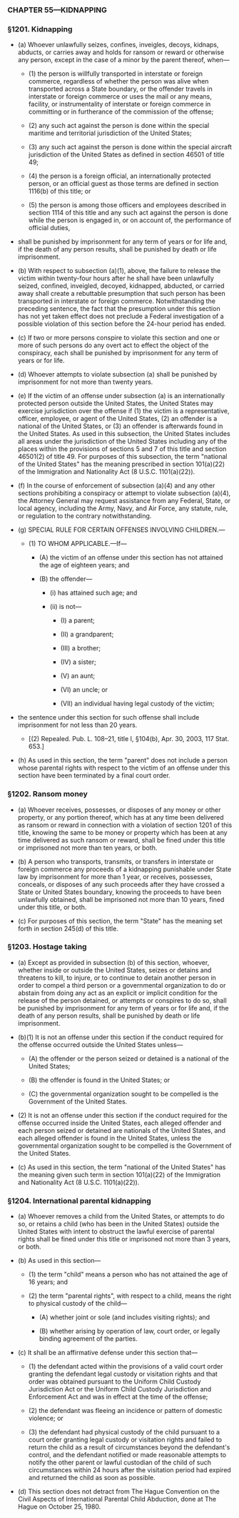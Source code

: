 ### **CHAPTER 55—KIDNAPPING**

### §1201. Kidnapping
* (a) Whoever unlawfully seizes, confines, inveigles, decoys, kidnaps, abducts, or carries away and holds for ransom or reward or otherwise any person, except in the case of a minor by the parent thereof, when—

  * (1) the person is willfully transported in interstate or foreign commerce, regardless of whether the person was alive when transported across a State boundary, or the offender travels in interstate or foreign commerce or uses the mail or any means, facility, or instrumentality of interstate or foreign commerce in committing or in furtherance of the commission of the offense;

  * (2) any such act against the person is done within the special maritime and territorial jurisdiction of the United States;

  * (3) any such act against the person is done within the special aircraft jurisdiction of the United States as defined in section 46501 of title 49;

  * (4) the person is a foreign official, an internationally protected person, or an official guest as those terms are defined in section 1116(b) of this title; or

  * (5) the person is among those officers and employees described in section 1114 of this title and any such act against the person is done while the person is engaged in, or on account of, the performance of official duties,


* shall be punished by imprisonment for any term of years or for life and, if the death of any person results, shall be punished by death or life imprisonment.

* (b) With respect to subsection (a)(1), above, the failure to release the victim within twenty-four hours after he shall have been unlawfully seized, confined, inveigled, decoyed, kidnapped, abducted, or carried away shall create a rebuttable presumption that such person has been transported in interstate or foreign commerce. Notwithstanding the preceding sentence, the fact that the presumption under this section has not yet taken effect does not preclude a Federal investigation of a possible violation of this section before the 24-hour period has ended.

* (c) If two or more persons conspire to violate this section and one or more of such persons do any overt act to effect the object of the conspiracy, each shall be punished by imprisonment for any term of years or for life.

* (d) Whoever attempts to violate subsection (a) shall be punished by imprisonment for not more than twenty years.

* (e) If the victim of an offense under subsection (a) is an internationally protected person outside the United States, the United States may exercise jurisdiction over the offense if (1) the victim is a representative, officer, employee, or agent of the United States, (2) an offender is a national of the United States, or (3) an offender is afterwards found in the United States. As used in this subsection, the United States includes all areas under the jurisdiction of the United States including any of the places within the provisions of sections 5 and 7 of this title and section 46501(2) of title 49. For purposes of this subsection, the term "national of the United States" has the meaning prescribed in section 101(a)(22) of the Immigration and Nationality Act (8 U.S.C. 1101(a)(22)).

* (f) In the course of enforcement of subsection (a)(4) and any other sections prohibiting a conspiracy or attempt to violate subsection (a)(4), the Attorney General may request assistance from any Federal, State, or local agency, including the Army, Navy, and Air Force, any statute, rule, or regulation to the contrary notwithstanding.

* (g) SPECIAL RULE FOR CERTAIN OFFENSES INVOLVING CHILDREN.—

  * (1) TO WHOM APPLICABLE.—If—

    * (A) the victim of an offense under this section has not attained the age of eighteen years; and

    * (B) the offender—

      * (i) has attained such age; and

      * (ii) is not—

        * (I) a parent;

        * (II) a grandparent;

        * (III) a brother;

        * (IV) a sister;

        * (V) an aunt;

        * (VI) an uncle; or

        * (VII) an individual having legal custody of the victim;


* the sentence under this section for such offense shall include imprisonment for not less than 20 years.

  * [(2) Repealed. Pub. L. 108–21, title I, §104(b), Apr. 30, 2003, 117 Stat. 653.]


* (h) As used in this section, the term "parent" does not include a person whose parental rights with respect to the victim of an offense under this section have been terminated by a final court order.

### §1202. Ransom money
* (a) Whoever receives, possesses, or disposes of any money or other property, or any portion thereof, which has at any time been delivered as ransom or reward in connection with a violation of section 1201 of this title, knowing the same to be money or property which has been at any time delivered as such ransom or reward, shall be fined under this title or imprisoned not more than ten years, or both.

* (b) A person who transports, transmits, or transfers in interstate or foreign commerce any proceeds of a kidnapping punishable under State law by imprisonment for more than 1 year, or receives, possesses, conceals, or disposes of any such proceeds after they have crossed a State or United States boundary, knowing the proceeds to have been unlawfully obtained, shall be imprisoned not more than 10 years, fined under this title, or both.

* (c) For purposes of this section, the term "State" has the meaning set forth in section 245(d) of this title.

### §1203. Hostage taking
* (a) Except as provided in subsection (b) of this section, whoever, whether inside or outside the United States, seizes or detains and threatens to kill, to injure, or to continue to detain another person in order to compel a third person or a governmental organization to do or abstain from doing any act as an explicit or implicit condition for the release of the person detained, or attempts or conspires to do so, shall be punished by imprisonment for any term of years or for life and, if the death of any person results, shall be punished by death or life imprisonment.

* (b)(1) It is not an offense under this section if the conduct required for the offense occurred outside the United States unless—

  * (A) the offender or the person seized or detained is a national of the United States;

  * (B) the offender is found in the United States; or

  * (C) the governmental organization sought to be compelled is the Government of the United States.


* (2) It is not an offense under this section if the conduct required for the offense occurred inside the United States, each alleged offender and each person seized or detained are nationals of the United States, and each alleged offender is found in the United States, unless the governmental organization sought to be compelled is the Government of the United States.

* (c) As used in this section, the term "national of the United States" has the meaning given such term in section 101(a)(22) of the Immigration and Nationality Act (8 U.S.C. 1101(a)(22)).

### §1204. International parental kidnapping
* (a) Whoever removes a child from the United States, or attempts to do so, or retains a child (who has been in the United States) outside the United States with intent to obstruct the lawful exercise of parental rights shall be fined under this title or imprisoned not more than 3 years, or both.

* (b) As used in this section—

  * (1) the term "child" means a person who has not attained the age of 16 years; and

  * (2) the term "parental rights", with respect to a child, means the right to physical custody of the child—

    * (A) whether joint or sole (and includes visiting rights); and

    * (B) whether arising by operation of law, court order, or legally binding agreement of the parties.


* (c) It shall be an affirmative defense under this section that—

  * (1) the defendant acted within the provisions of a valid court order granting the defendant legal custody or visitation rights and that order was obtained pursuant to the Uniform Child Custody Jurisdiction Act or the Uniform Child Custody Jurisdiction and Enforcement Act and was in effect at the time of the offense;

  * (2) the defendant was fleeing an incidence or pattern of domestic violence; or

  * (3) the defendant had physical custody of the child pursuant to a court order granting legal custody or visitation rights and failed to return the child as a result of circumstances beyond the defendant's control, and the defendant notified or made reasonable attempts to notify the other parent or lawful custodian of the child of such circumstances within 24 hours after the visitation period had expired and returned the child as soon as possible.


* (d) This section does not detract from The Hague Convention on the Civil Aspects of International Parental Child Abduction, done at The Hague on October 25, 1980.